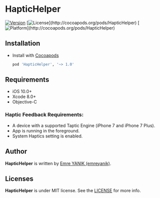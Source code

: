 # HapticHelper

[![Version](https://img.shields.io/cocoapods/v/HapticHelper.svg)](http://cocoapods.org/pods/HapticHelper)
[![License](https://img.shields.io/cocoapods/l/HapticHelper.svg?)](http://cocoapods.org/pods/HapticHelper)
[![Platform](https://img.shields.io/cocoapods/p/HapticHelper.svg?)](http://cocoapods.org/pods/HapticHelper)



## Installation
* Install with [Cocoapods](http://cocoapods.org)

  ```ruby
  pod 'HapticHelper', '~> 1.0'
  ```
  
## Requirements

- iOS 10.0+
- Xcode 8.0+
- Objective-C

### Haptic Feedback Requirements:
- A device with a supported Taptic Engine (iPhone 7 and iPhone 7 Plus).
- App is running in the foreground.
- System Haptics setting is enabled.

## Author
**HapticHelper** is written by [Emre YANIK (emreyanik)](https://github.com/emreyanik).

## Licenses
**HapticHelper** is under MIT license. See the [LICENSE](LICENSE) for more info.
